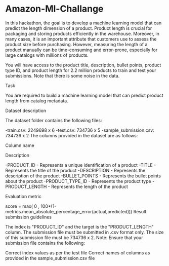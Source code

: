 # Amazon-Ml-Challange
In this hackathon, the goal is to develop a machine learning model that can predict the length dimension of a product. Product length is crucial for packaging and storing products efficiently in the warehouse. Moreover, in many cases, it is an important attribute that customers use to assess the product size before purchasing. However, measuring the length of a product manually can be time-consuming and error-prone, especially for large catalogs with millions of products.

You will have access to the product title, description, bullet points, product type ID, and product length for 2.2 million products to train and test your submissions. Note that there is some noise in the data.

Task

You are required to build a machine learning model that can predict product length from catalog metadata.

Dataset description

The dataset folder contains the following files: 

-train.csv: 2249698 x 6
-test.csv: 734736 x 5
-sample_submission.csv: 734736 x 2
The columns provided in the dataset are as follows:

Column name

Description

-PRODUCT_ID -	Represents a unique identification of a product
-TITLE -	Represents the title of the product
-DESCRIPTION -	Represents the description of the product
-BULLET_POINTS -	Represents the bullet points about the product
-PRODUCT_TYPE_ID -	Represents the product type 
-PRODUCT_LENGTH -	Represents the length of the product

Evaluation metric

score = max( 0 , 100*(1-metrics.mean_absolute_percentage_error(actual,predicted)))
Result submission guidelines

The index is "PRODUCT_ID" and the target is the "PRODUCT_LENGTH" column. 
The submission file must be submitted in .csv format only.
The size of this submission file must be  734736 x 2.
Note: Ensure that your submission file contains the following:

Correct index values as per the test file
Correct names of columns as provided in the sample_submission.csv file

